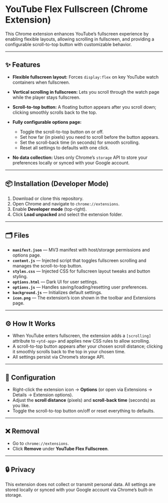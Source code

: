 # YouTube Flex Fullscreen (Chrome Extension)

This Chrome extension enhances YouTube’s fullscreen experience by enabling flexible layouts, allowing scrolling in fullscreen, and providing a configurable scroll-to-top button with customizable behavior.

---

## ✨ Features

* **Flexible fullscreen layout:** Forces `display:flex` on key YouTube watch containers when fullscreen.
* **Vertical scrolling in fullscreen:** Lets you scroll through the watch page while the player stays fullscreen.
* **Scroll-to-top button:** A floating button appears after you scroll down; clicking smoothly scrolls back to the top.
* **Fully configurable options page:**

  * Toggle the scroll-to-top button on or off.
  * Set how far (in pixels) you need to scroll before the button appears.
  * Set the scroll-back time (in seconds) for smooth scrolling.
  * Reset all settings to defaults with one click.

* **No data collection:** Uses only Chrome’s `storage` API to store your preferences locally or synced with your Google account.

---

## 📦 Installation (Developer Mode)

1. Download or clone this repository.
2. Open Chrome and navigate to `chrome://extensions`.
3. Enable **Developer mode** (top-right).
4. Click **Load unpacked** and select the extension folder.

---

## 🗂 Files

* **`manifest.json`** — MV3 manifest with host/storage permissions and options page.
* **`content.js`** — Injected script that toggles fullscreen scrolling and manages the scroll-to-top button.
* **`styles.css`** — Injected CSS for fullscreen layout tweaks and button styling.
* **`options.html`** — Dark UI for user settings.
* **`options.js`** — Handles saving/loading/resetting user preferences.
* **`background.js`** — Initializes default settings.
* **`icon.png`** — The extension’s icon shown in the toolbar and Extensions page.

---

## ⚙️ How It Works

* When YouTube enters fullscreen, the extension adds a `[scrolling]` attribute to `<ytd-app>` and applies new CSS rules to allow scrolling.
* A scroll-to-top button appears after your chosen scroll distance; clicking it smoothly scrolls back to the top in your chosen time.
* All settings persist via Chrome’s storage API.

---

## 🔧 Configuration

* Right-click the extension icon → **Options** (or open via Extensions → Details → Extension options).
* Adjust the **scroll distance** (pixels) and **scroll-back time** (seconds) as you like.
* Toggle the scroll-to-top button on/off or reset everything to defaults.

---

## ❌ Removal

* Go to `chrome://extensions`.
* Click **Remove** under **YouTube Flex Fullscreen**.

---

## 🔒 Privacy

This extension does not collect or transmit personal data. All settings are stored locally or synced with your Google account via Chrome’s built-in storage.
